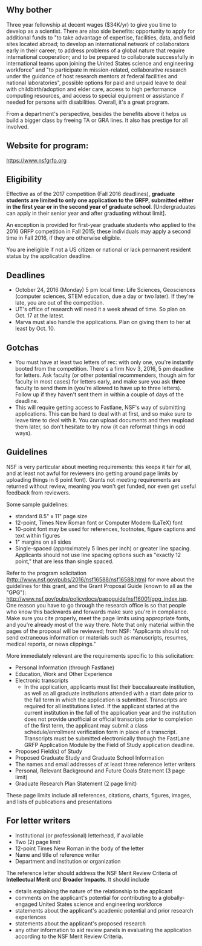 ## Why bother

Three year fellowship at decent wages ($34K/yr) to give you time to develop as a scientist. There are also side benefits: opportunity to apply for additional funds to "to take advantage of expertise, facilities, data, and field sites located abroad; to develop an international network of collaborators early in their career; to address problems of a global nature that require international cooperation; and to be prepared to collaborate successfully in international teams upon joining the United States science and engineering workforce" and "to participate in mission-related, collaborative research under the guidance of host research mentors at federal facilities and national laboratories", possible options for paid and unpaid leave to deal with childbirth/adoption and elder care, access to high performance computing resources, and access to special equipment or assistance if needed for persons with disabilities. Overall, it's a great program.

From a department's perspective, besides the benefits above it helps us build a bigger class by freeing TA or GRA lines. It also has prestige for all involved.

## Website for program:

https://www.nsfgrfp.org

## Eligibility

Effective as of the 2017 competition (Fall 2016 deadlines), **graduate students are limited to only one application to the GRFP, submitted either in the first year or in the second year of graduate school**. [Undergraduates can apply in their senior year and after graduating without limit].

An exception is provided for first-year graduate students who applied to the 2016 GRFP competition in Fall 2015; these individuals may apply a second time in Fall 2016, if they are otherwise eligible.

You are ineligible if not a US citizen or national or lack permanent resident status by the application deadline.

## Deadlines

* October 24, 2016 (Monday) 5 pm local time: Life Sciences, Geosciences (computer sciences, STEM education, due a day or two later). If they're late, you are out of the competition.
* UT's office of research will need it a week ahead of time. So plan on Oct. 17 at the latest.
* Marva must also handle the applications. Plan on giving them to her at least by Oct. 10.

## Gotchas

* You must have at least two letters of rec: with only one, you're instantly booted from the competition. There's a firm Nov 3, 2016, 5 pm deadline for letters. Ask faculty (or other potential recommenders, though aim for faculty in most cases) for letters early, and make sure you ask **three** faculty to send them in (you're allowed to have up to three letters). Follow up if they haven't sent them in within a couple of days of the deadline.
* This will require getting access to Fastlane, NSF's way of submitting applications. This can be hard to deal with at first, and so make sure to leave time to deal with it. You can upload documents and then reupload them later, so don't hesitate to try now (it can reformat things in odd ways).

## Guidelines

NSF is very particular about meeting requirements: this keeps it fair for all, and at least not awful for reviewers (no getting around page limits by uploading things in 6 point font). Grants not meeting requirements are returned without review, meaning you won't get funded, nor even get useful feedback from reviewers.

Some sample guidelines:
* standard 8.5" x 11" page size
* 12-point, Times New Roman font or Computer Modern (LaTeX) font
* 10-point font may be used for references, footnotes, figure captions and text within figures
* 1" margins on all sides
* Single-spaced (approximately 5 lines per inch) or greater line spacing. Applicants should not use line spacing options such as "exactly 12 point," that are less than single spaced.

Refer to the program solicitation  (http://www.nsf.gov/pubs/2016/nsf16588/nsf16588.htm) for more about the guidelines for this grant, and the Grant Proposal Guide (known to all as the "GPG"): http://www.nsf.gov/pubs/policydocs/pappguide/nsf16001/gpg_index.jsp. One reason you have to go through the research office is so that people who know this backwards and forwards make sure you're in compliance. Make sure you cite properly, meet the page limits using appropriate fonts, and you're already most of the way there. Note that only material within the pages of the proposal will be reviewed; from NSF: "Applicants should not send extraneous information or materials such as manuscripts, resumes, medical reports, or news clippings."

More immediately relevant are the requirements specific to this solicitation:

* Personal Information (through Fastlane)
* Education, Work and Other Experience
* Electronic transcripts
  * In the application, applicants must list their baccalaureate institution, as well as all graduate institutions attended with a start date prior to the fall term in which the application is submitted. Transcripts are required for all institutions listed. If the applicant started at the current institution in the fall of the application year and the institution does not provide unofficial or official transcripts prior to completion of the first term, the applicant may submit a class schedule/enrollment verification form in place of a transcript. Transcripts must be submitted electronically through the FastLane GRFP Application Module by the Field of Study application deadline.
* Proposed Field(s) of Study
* Proposed Graduate Study and Graduate School Information
* The names and email addresses of at least three reference letter writers
* Personal, Relevant Background and Future Goals Statement (3 page limit)
* Graduate Research Plan Statement (2 page limit)

These page limits include all references, citations, charts, figures, images, and lists of publications and presentations




## For letter writers


* Institutional (or professional) letterhead, if available
* Two (2) page limit
* 12-point Times New Roman in the body of the letter
* Name and title of reference writer
* Department and institution or organization

The reference letter should address the NSF Merit Review Criteria of **Intellectual Merit** *and* **Broader Impacts**. It should include
* details explaining the nature of the relationship to the applicant
* comments on the applicant's potential for contributing to a globally-engaged United States science and engineering workforce
* statements about the applicant's academic potential and prior research experiences
* statements about the applicant's proposed research
* any other information to aid review panels in evaluating the application according to the NSF Merit Review Criteria.
